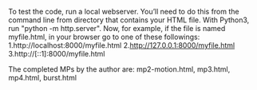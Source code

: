 To test the code, run a local webserver. You’ll need to do this from the command line from directory that contains your HTML file. With Python3, run "python -m http.server".
Now, for example, if the file is named myfile.html, in your browser go to one of these followings:
1.http://localhost:8000/myfile.html
2.http://127.0.0.1:8000/myfile.html
3.http://[::1]:8000/myfile.html

The completed MPs by the author are:
mp2-motion.html,
mp3.html,
mp4.html,
burst.html
